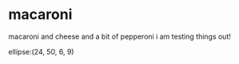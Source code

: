 # macaroni
macaroni and cheese and a bit of pepperoni 
i am testing things out! 

ellipse:(24, 50, 6, 9)
